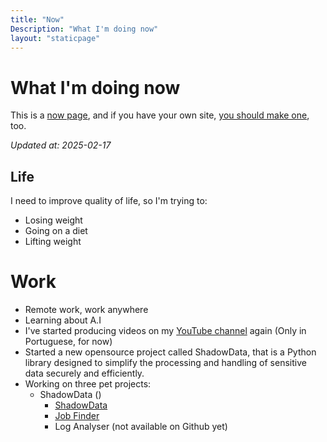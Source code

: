 ```yaml
---
title: "Now"
Description: "What I'm doing now"
layout: "staticpage"
---
```


# What I'm doing now

This is a [now page](https://nownownow.com), and if you have your own site, [you should make one](https://nownownow.com), too.

_Updated at: 2025-02-17_

## Life
I need to improve quality of life, so I'm trying to:

* Losing weight
* Going on a diet
* Lifting weight

# Work
* Remote work, work anywhere
* Learning about A.I
* I've started producing videos on my [YouTube channel](https://www.youtube.com/@adlermedrado) again (Only in Portuguese, for now)
* Started a new opensource project called ShadowData, that is a Python library designed to simplify the processing and handling of sensitive data securely and efficiently.
* Working on three pet projects:
  * ShadowData ()
    * [ShadowData](https://github.com/adlermedrado/ShadowData)
    * [Job Finder](https://github.com/adlermedrado/job_finder)
    * Log Analyser (not available on Github yet)
